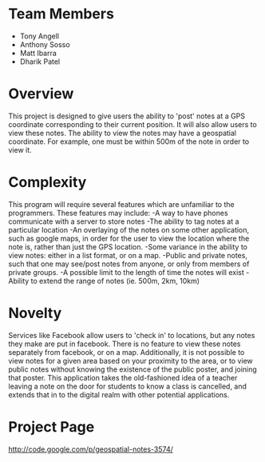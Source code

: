 # Team Members #
  * Tony Angell
  * Anthony Sosso
  * Matt Ibarra
  * Dharik Patel

# Overview #
This project is designed to give users the ability to 'post' notes at a GPS coordinate corresponding to their current position. It will also allow users to view these notes. The ability to view the notes may have a geospatial coordinate. For example, one must be within 500m of the note in order to view it.

# Complexity #
This program will require several features which are unfamiliar to the programmers. These features may include: -A way to have phones communicate with a server to store notes -The ability to tag notes at a particular location -An overlaying of the notes on some other application, such as google maps, in order for the user to view the location where the note is, rather than just the GPS location. -Some variance in the ability to view notes: either in a list format, or on a map. -Public and private notes, such that one may see/post notes from anyone, or only from members of private groups. -A possible limit to the length of time the notes will exist -Ability to extend the range of notes (ie. 500m, 2km, 10km)

# Novelty #
Services like Facebook allow users to 'check in' to locations, but any notes they make are put in facebook. There is no feature to view these notes separately from facebook, or on a map. Additionally, it is not possible to view notes for a given area based on your proximity to the area, or to view public notes without knowing the existence of the public poster, and joining that poster. This application takes the old-fashioned idea of a teacher leaving a note on the door for students to know a class is cancelled, and extends that in to the digital realm with other potential applications.

# Project Page #
http://code.google.com/p/geospatial-notes-3574/